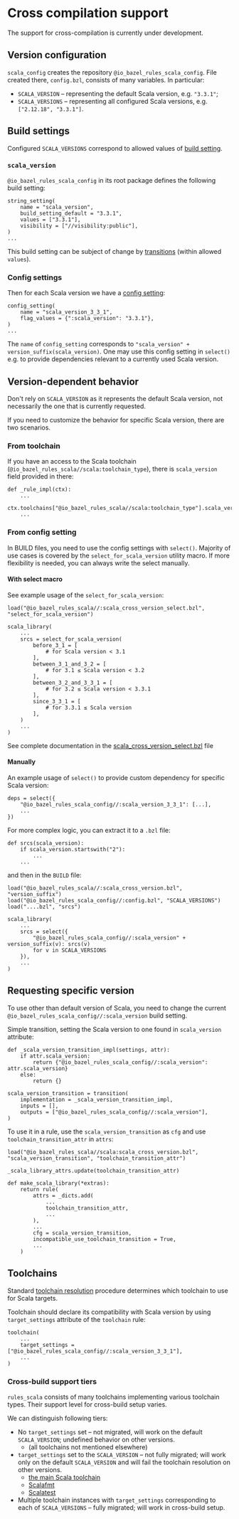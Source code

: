 # Cross compilation support

The support for cross-compilation is currently under development.

## Version configuration

`scala_config` creates the repository `@io_bazel_rules_scala_config`.
File created there, `config.bzl`, consists of many variables. In particular:
* `SCALA_VERSION` – representing the default Scala version, e.g. `"3.3.1"`;
* `SCALA_VERSIONS` – representing all configured Scala versions, e.g. `["2.12.18", "3.3.1"]`.


## Build settings
Configured `SCALA_VERSIONS` correspond to allowed values of [build setting](https://bazel.build/extending/config#user-defined-build-setting).

### `scala_version`
`@io_bazel_rules_scala_config` in its root package defines the following build setting:
```starlark
string_setting(
    name = "scala_version",
    build_setting_default = "3.3.1",
    values = ["3.3.1"],
    visibility = ["//visibility:public"],
)
...
```
This build setting can be subject of change by [transitions](https://bazel.build/extending/config#user-defined-transitions) (within allowed `values`).

### Config settings
Then for each Scala version we have a [config setting](https://bazel.build/extending/config#build-settings-and-select):
```starlark
config_setting(
    name = "scala_version_3_3_1",
    flag_values = {":scala_version": "3.3.1"},
)
...
```
The `name` of `config_setting` corresponds to `"scala_version" + version_suffix(scala_version)`.
One may use this config setting in `select()` e.g. to provide dependencies relevant to a currently used Scala version.


## Version-dependent behavior
Don't rely on `SCALA_VERSION` as it represents the default Scala version, not necessarily the one that is currently requested.

If you need to customize the behavior for specific Scala version, there are two scenarios.

### From toolchain
If you have an access to the Scala toolchain (`@io_bazel_rules_scala//scala:toolchain_type`), there is `scala_version` field provided in there:
```starlark
def _rule_impl(ctx):
    ...
    ctx.toolchains["@io_bazel_rules_scala//scala:toolchain_type"].scala_version
    ...
```

### From config setting
In BUILD files, you need to use the config settings with `select()`.
Majority of use cases is covered by the `select_for_scala_version` utility macro.
If more flexibility is needed, you can always write the select manually.

#### With select macro
See example usage of the `select_for_scala_version`:

```starlark
load("@io_bazel_rules_scala//:scala_cross_version_select.bzl", "select_for_scala_version")

scala_library(
    ...
    srcs = select_for_scala_version(
        before_3_1 = [
            # for Scala version < 3.1
        ],
        between_3_1_and_3_2 = [
            # for 3.1 ≤ Scala version < 3.2
        ],
        between_3_2_and_3_3_1 = [
            # for 3.2 ≤ Scala version < 3.3.1
        ],
        since_3_3_1 = [
            # for 3.3.1 ≤ Scala version
        ],
    )
    ...
)
```

See complete documentation in the [scala_cross_version_select.bzl](scala/scala_cross_version_select.bzl) file

#### Manually
An example usage of `select()` to provide custom dependency for specific Scala version:
```starlark
deps = select({
    "@io_bazel_rules_scala_config//:scala_version_3_3_1": [...],
    ...
})
```

For more complex logic, you can extract it to a `.bzl` file:
```starlark
def srcs(scala_version):
    if scala_version.startswith("2"):
        ...
    ...
```
and then in the `BUILD` file:
```starlark
load("@io_bazel_rules_scala//:scala_cross_version.bzl", "version_suffix")
load("@io_bazel_rules_scala_config//:config.bzl", "SCALA_VERSIONS")
load("....bzl", "srcs")

scala_library(
    ...
    srcs = select({
        "@io_bazel_rules_scala_config//:scala_version" + version_suffix(v): srcs(v)
        for v in SCALA_VERSIONS
    }), 
    ...
)
```


## Requesting specific version
To use other than default version of Scala, you need to change the current `@io_bazel_rules_scala_config//:scala_version` build setting.

Simple transition, setting the Scala version to one found in `scala_version` attribute:
```starlark
def _scala_version_transition_impl(settings, attr):
    if attr.scala_version:
        return {"@io_bazel_rules_scala_config//:scala_version": attr.scala_version}
    else:
        return {}

scala_version_transition = transition(
    implementation = _scala_version_transition_impl,
    inputs = [],
    outputs = ["@io_bazel_rules_scala_config//:scala_version"],
)
```

To use it in a rule, use the `scala_version_transition` as `cfg` and use `toolchain_transition_attr` in `attrs`:
```starlark
load("@io_bazel_rules_scala//scala:scala_cross_version.bzl", "scala_version_transition", "toolchain_transition_attr")

_scala_library_attrs.update(toolchain_transition_attr)

def make_scala_library(*extras):
    return rule(
        attrs = _dicts.add(
            ...
            toolchain_transition_attr,
            ...
        ),
        ...
        cfg = scala_version_transition,
        incompatible_use_toolchain_transition = True,
        ...
    )
```


## Toolchains
Standard [toolchain resolution](https://bazel.build/extending/toolchains#toolchain-resolution) procedure determines which toolchain to use for Scala targets.

Toolchain should declare its compatibility with Scala version by using `target_settings` attribute of the `toolchain` rule:

```starlark
toolchain(
    ...
    target_settings = ["@io_bazel_rules_scala_config//:scala_version_3_3_1"],
    ...
)
```

### Cross-build support tiers
`rules_scala` consists of many toolchains implementing various toolchain types.
Their support level for cross-build setup varies.

We can distinguish following tiers:

* No `target_settings` set – not migrated, will work on the default `SCALA_VERSION`; undefined behavior on other versions.
  * (all toolchains not mentioned elsewhere)
* `target_settings` set to the `SCALA_VERSION` – not fully migrated; will work only on the default `SCALA_VERSION` and will fail the toolchain resolution on other versions.
  * [the main Scala toolchain](scala/BUILD)
  * [Scalafmt](scala/scalafmt/BUILD)
  * [Scalatest](testing/testing.bzl)
* Multiple toolchain instances with `target_settings` corresponding to each of `SCALA_VERSIONS` – fully migrated; will work in cross-build setup.
